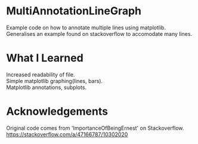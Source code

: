 # MultiAnnotationLineGraph
Example code on how to annotate multiple lines using matplotlib.  
Generalises an example found on stackoverflow to accomodate many lines.

# What I Learned
Increased readability of file.  
Simple matplotlib graphing(lines, bars).  
Matplotlib annotations, subplots.  

# Acknowledgements
Original code comes from 'ImportanceOfBeingErnest' on Stackoverflow.  
https://stackoverflow.com/a/47166787/10302020  